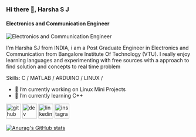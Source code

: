 ### Hi there 👋, Harsha S J
#### Electronics and Communication Engineer
![Electronics and Communication Engineer](https://arturssmirnovs.github.io/github-profile-readme-generator/images/banner.png)

I'm Harsha SJ from INDIA, i am a Post Graduate Engineer in Electronics and Communication from Bangalore Institute Of Technology (VTU). I really enjoy learning languages and experimenting with free sources with a approach to find solution and concepts to real time problem

Skills: C / MATLAB / ARDUINO / LINUX /

- 🔭 I’m currently working on Linux Mini Projects 
- 🌱 I’m currently learning C++ 


[<img src='https://cdn.jsdelivr.net/npm/simple-icons@3.0.1/icons/github.svg' alt='github' height='40'>](https://github.com/Harsha131098)  [<img src='https://cdn.jsdelivr.net/npm/simple-icons@3.0.1/icons/dev-dot-to.svg' alt='dev' height='40'>](https://dev.to/Harsha131098)  [<img src='https://cdn.jsdelivr.net/npm/simple-icons@3.0.1/icons/linkedin.svg' alt='linkedin' height='40'>](https://www.linkedin.com/in/www.linkedin.com/in/harshasj/)  [<img src='https://cdn.jsdelivr.net/npm/simple-icons@3.0.1/icons/instagram.svg' alt='instagram' height='40'>](https://www.instagram.com/https://www.instagram.com/harshasj_//)  


[![Anurag's GitHub stats](https://github-readme-stats.vercel.app/api?username=Harsha131098)](https://github.com/anuraghazra/github-readme-stats)
